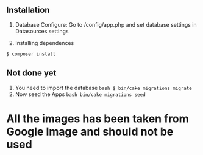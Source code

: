 ## Installation

1. Database Configure:
Go to /config/app.php and set database settings in Datasources settings

2. Installing dependences
```bash
$ composer install
```
## Not done yet
1. You  need to import the database
        ```bash
        $ bin/cake migrations migrate
        ```
2. Now seed the Apps
        ```bash
        bin/cake migrations seed
        ```
# All the images has been taken from Google Image and should not be used
